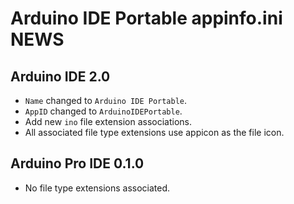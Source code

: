 
# Arduino IDE Portable appinfo.ini NEWS

## Arduino IDE 2.0
- `Name` changed to `Arduino IDE Portable`.
- `AppID` changed to `ArduinoIDEPortable`.
- Add new `ino` file extension associations.
- All associated file type extensions use appicon as the file icon.

## Arduino Pro IDE 0.1.0
- No file type extensions associated.
